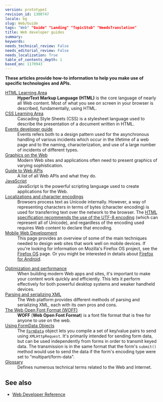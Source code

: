 ```yaml
---
version: prototype1
revision_id: 1300747
locale: bg
slug: Web/Guide
tags: "Web" "Guide" "Landing" "TopicStub" "NeedsTranslation"
title: Web developer guides
summary: 
keywords: 
needs_technical_review: False
needs_editorial_review: False
needs_localization: True
table_of_contents_depth: 1
based_on: 1170943
---
```

<p><span class="seoSummary"><strong>These articles provide how-to information to help you make use of specific technologies and APIs.</strong></span></p>

<div class="row topicpage-table">
<div class="section">
<dl>
 <dt class="landingPageList"><a href="/en-US/docs/Learn/HTML">HTML Learning Area</a></dt>
 <dd class="landingPageList"><strong>HyperText Markup Language (HTML)</strong> is the core language of nearly all Web content. Most of what you see on screen in your browser is described, fundamentally, using HTML.</dd>
 <dt class="landingPageList"><a href="/en-US/docs/Learn/CSS">CSS Learning Area</a></dt>
 <dd class="landingPageList">Cascading Style Sheets (CSS) is a stylesheet language used to describe the presentation of a document written in HTML.</dd>
 <dt class="landingPageList"><a href="https://developer.mozilla.org/en-US/docs/Web/Guide/Events">Events developer guide</a></dt>
 <dd class="landingPageList">Events refers both to a design pattern used for the asynchronous handling of various incidents which occur in the lifetime of a web page and to the naming, characterization, and use of a large number of incidents of different types.</dd>
 <dt class="landingPageList"><a href="https://developer.mozilla.org/en-US/docs/Web/Guide/Graphics">Graphics on the Web</a></dt>
 <dd class="landingPageList">Modern Web sites and applications often need to present graphics of varying sophistication.</dd>
 <dt class="landingPageList"><a href="https://developer.mozilla.org/en-US/docs/Web/Guide/API">Guide to Web APIs</a></dt>
 <dd class="landingPageList">A list of all Web APIs and what they do.</dd>
 <dt><a href="https://developer.mozilla.org/en-US/docs/JavaScript" title="/en-US/docs/JavaScript">JavaScript</a></dt>
 <dd>JavaScript is the powerful scripting language used to create applications for the Web.</dd>
 <dt class="landingPageList"><a href="https://developer.mozilla.org/en-US/docs/Localizations_and_character_encodings">Localizations and character encodings</a></dt>
 <dd class="landingPageList">Browsers process text as Unicode internally. However, a way of representing characters in terms of bytes (character encoding) is used for transferring text over the network to the browser. The <a class="external external-icon" href="http://www.whatwg.org/specs/web-apps/current-work/multipage/semantics.html#charset">HTML specification recommends the use of the UTF-8 encoding</a> (which can represent all of Unicode), and regardless of the encoding used requires Web content to declare that encoding.</dd>
 <dt class="landingPageList"><a href="https://developer.mozilla.org/en-US/docs/Web/Guide/Mobile">Mobile Web Development</a></dt>
 <dd class="landingPageList">This page provides an overview of some of the main techniques needed to design web sites that work well on mobile devices. If you're looking for information on Mozilla's Firefox OS project, see the <a href="https://developer.mozilla.org/en/Mozilla/Firefox_OS" title="Boot to Gecko">Firefox OS</a> page. Or you might be interested in details about <a href="https://developer.mozilla.org/en/Mozilla/Firefox_for_Android">Firefox for Android</a>.</dd>
</dl>
</div>

<div class="section">
<dl>
 <dt class="landingPageList"><a href="https://developer.mozilla.org/en-US/docs/Web/Guide/Performance">Optimization and performance</a></dt>
 <dd class="landingPageList">When building modern Web apps and sites, it's important to make your content work quickly and efficiently. This lets it perform effectively for both powerful desktop systems and weaker handheld devices.</dd>
 <dt class="landingPageList"><a href="https://developer.mozilla.org/en-US/docs/Web/Guide/Parsing_and_serializing_XML">Parsing and serializing XML</a></dt>
 <dd class="landingPageList">The Web platform provides different methods of parsing and serializing XML, each with its own pros and cons.</dd>
 <dt class="landingPageList"><a href="https://developer.mozilla.org/en-US/docs/Web/Guide/WOFF">The Web Open Font Format (WOFF)</a></dt>
 <dd class="landingPageList"><strong>WOFF</strong> (<strong>Web Open Font Format</strong>) is a font file format that is free for anyone to use on the web.</dd>
 <dt class="landingPageList"><a href="https://developer.mozilla.org/en-US/docs/Web/Guide/Using_FormData_Objects">Using FormData Objects</a></dt>
 <dd class="landingPageList">The <a href="https://developer.mozilla.org/en/DOM/XMLHttpRequest/FormData"><code>FormData</code></a> object lets you compile a set of key/value pairs to send using <code>XMLHttpRequest</code>. It's primarily intended for sending form data, but can be used independently from forms in order to transmit keyed data. The transmission is in the same format that the form's <code>submit()</code> method would use to send the data if the form's encoding type were set to "multipart/form-data".</dd>
 <dt class="landingPageList"><a href="/en-US/docs/Glossary">Glossary</a></dt>
 <dd class="landingPageList">Defines numerous technical terms related to the Web and Internet.</dd>
</dl>
</div>
</div>

<h2 id="See_also">See also</h2>

<ul>
 <li><a href="/en-US/docs/Web/Reference" title="/en-US/docs/Web/Reference">Web Developer Reference</a></li>
</ul>


